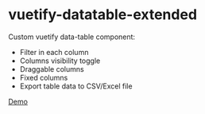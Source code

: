 # vuetify-datatable-extended

Custom vuetify data-table component:

- Filter in each column
- Columns visibility toggle
- Draggable columns
- Fixed columns
- Export table data to CSV/Excel file

[Demo](https://zharuk-alex.github.io/vuetify-datatable-extended/)
